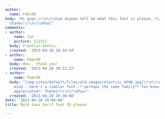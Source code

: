 ```yaml
---
author:
  name: Pabs99
body: "Hi guys,\r\n\r\nCan anyone tell me what this font is please..?\r\n\r\nMany
  thanks!\r\n\r\nPaul"
comments:
- author:
    name: Jan
    picture: 112311
  body: Franklin Gothic.
  created: '2013-04-28 20:10:54'
- author:
    name: Pabs99
  body: Wow.. thank you!
  created: '2013-04-28 20:12:22'
- author:
    name: Pabs99
  body: "[img:sites/default/files/old-images/electric_4598.jpg]\r\n\r\nIf you don't
    mind.. here's a similar font..? perhaps the same family?! You know this..?\r\n\r\nMuch
    appreciated!! Thanks!\r\n\r\nPaul"
  created: '2013-04-28 20:30:08'
date: '2013-04-28 20:06:08'
title: Bold Sans Serif font ID please

---
```

